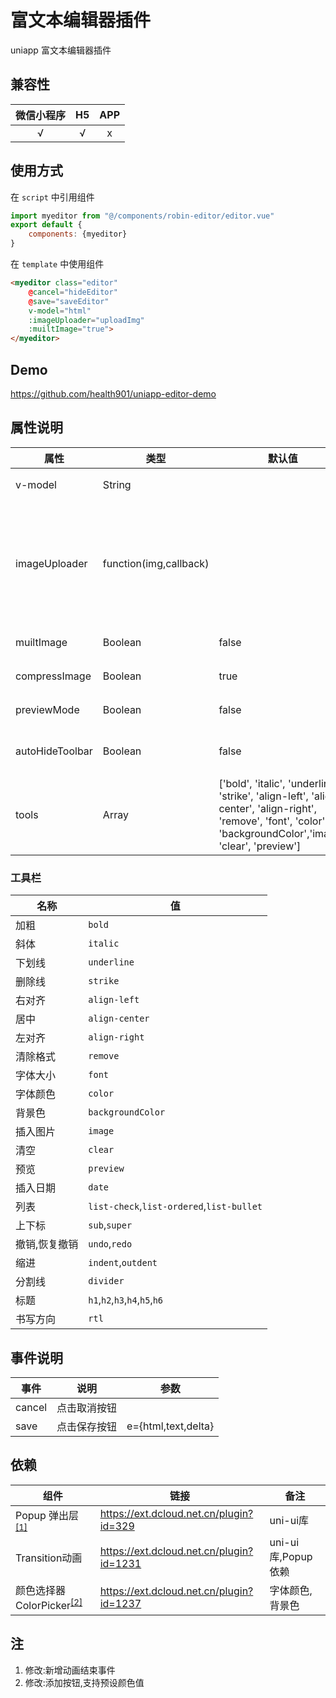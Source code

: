 # 富文本编辑器插件
uniapp 富文本编辑器插件

## 兼容性
|微信小程序|H5|APP|
|:--:|:--:|:--:|
|√|√ |x|

## 使用方式
在 `script` 中引用组件
```js
import myeditor from "@/components/robin-editor/editor.vue"
export default {
    components: {myeditor}
}
```
在 `template` 中使用组件
```html
<myeditor class="editor" 
    @cancel="hideEditor" 
    @save="saveEditor" 
    v-model="html"
    :imageUploader="uploadImg" 
    :muiltImage="true">
</myeditor>
```

## Demo
https://github.com/health901/uniapp-editor-demo

## 属性说明
|属性|类型|默认值|说明|
|--|--|--|--|
|v-model|String| |富文本,双向绑定|
|imageUploader|function(img,callback)| |上传图片处理函数 接受参数 img:本地图片地址,callback:上传成功回调传入图片链接|
|muiltImage|Boolean|false|是否支持多图上传|
|compressImage|Boolean|true|图片上传是否压缩|
|previewMode|Boolean|false|预览模式,不可编辑|
|autoHideToolbar|Boolean|false|失去焦点时自动隐藏工具栏|
|tools|Array|['bold', 'italic', 'underline', 'strike', 'align-left', 'align-center', 'align-right', 'remove', 'font', 'color', 'backgroundColor','image', 'clear', 'preview']|工具栏|

### 工具栏
|名称|值|
|--|--|
|加粗|`bold`|
|斜体|`italic`|
|下划线|`underline`|
|删除线|`strike`|
|右对齐|`align-left`|
|居中|`align-center`|
|左对齐|`align-right`|
|清除格式|`remove`|
|字体大小|`font`|
|字体颜色|`color`|
|背景色|`backgroundColor`|
|插入图片|`image`|
|清空|`clear`|
|预览|`preview`|
|插入日期|`date`|
|列表|`list-check`,`list-ordered`,`list-bullet`|
|上下标|`sub`,`super`|
|撤销,恢复撤销|`undo`,`redo`|
|缩进|`indent`,`outdent`|
|分割线|`divider`|
|标题|`h1`,`h2`,`h3`,`h4`,`h5`,`h6`|
|书写方向|`rtl`|

## 事件说明
|事件|说明|参数|
|--|--|--|
|cancel|点击取消按钮|
|save|点击保存按钮|e={html,text,delta}|

## 依赖
|组件|链接|备注|
|---|--|--|
|Popup 弹出层<sup>[[1]](#注)</sup>|https://ext.dcloud.net.cn/plugin?id=329|uni-ui库|
|Transition动画|https://ext.dcloud.net.cn/plugin?id=1231|uni-ui库,Popup依赖|
|颜色选择器ColorPicker<sup>[[2]](#注)</sup>|https://ext.dcloud.net.cn/plugin?id=1237|字体颜色,背景色|


## 注

1. 修改:新增动画结束事件
2. 修改:添加按钮,支持预设颜色值
